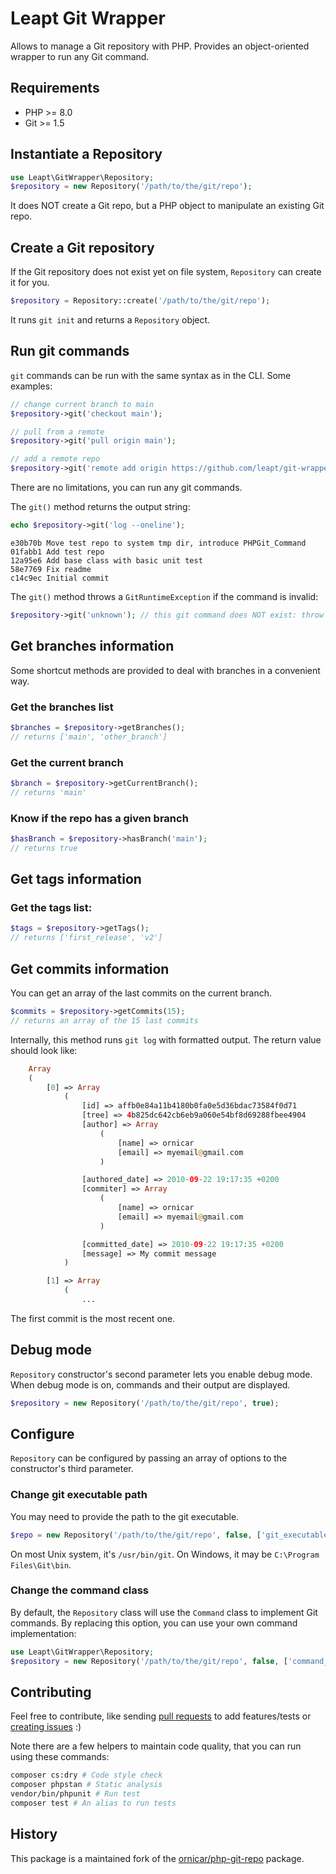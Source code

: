 # Leapt Git Wrapper

Allows to manage a Git repository with PHP.
Provides an object-oriented wrapper to run any Git command.

## Requirements

- PHP >= 8.0
- Git >= 1.5

## Instantiate a Repository

```php
use Leapt\GitWrapper\Repository;
$repository = new Repository('/path/to/the/git/repo');
```

It does NOT create a Git repo, but a PHP object to manipulate an existing Git repo.

## Create a Git repository

If the Git repository does not exist yet on file system, `Repository` can create it for you.

```php
$repository = Repository::create('/path/to/the/git/repo');
```

It runs `git init` and returns a `Repository` object.

## Run git commands

`git` commands can be run with the same syntax as in the CLI. Some examples:

```php
// change current branch to main
$repository->git('checkout main');

// pull from a remote
$repository->git('pull origin main');

// add a remote repo
$repository->git('remote add origin https://github.com/leapt/git-wrapper.git');
```

There are no limitations, you can run any git commands.

The `git()` method returns the output string:

```php
echo $repository->git('log --oneline');
```

```
e30b70b Move test repo to system tmp dir, introduce PHPGit_Command
01fabb1 Add test repo
12a95e6 Add base class with basic unit test
58e7769 Fix readme
c14c9ec Initial commit
```

The `git()` method throws a `GitRuntimeException` if the command is invalid:

```php
$repository->git('unknown'); // this git command does NOT exist: throw GitRuntimeException
```

## Get branches information

Some shortcut methods are provided to deal with branches in a convenient way.

### Get the branches list

```php
$branches = $repository->getBranches();
// returns ['main', 'other_branch']
```

### Get the current branch

```php
$branch = $repository->getCurrentBranch();
// returns 'main'
```

### Know if the repo has a given branch

```php
$hasBranch = $repository->hasBranch('main');
// returns true
```

## Get tags information

### Get the tags list:

```php
$tags = $repository->getTags();
// returns ['first_release', 'v2']
```

## Get commits information

You can get an array of the last commits on the current branch.

```php
$commits = $repository->getCommits(15);
// returns an array of the 15 last commits
```

Internally, this method runs `git log` with formatted output. The return value should look like:

```php
    Array
    (
        [0] => Array
            (
                [id] => affb0e84a11b4180b0fa0e5d36bdac73584f0d71
                [tree] => 4b825dc642cb6eb9a060e54bf8d69288fbee4904
                [author] => Array
                    (
                        [name] => ornicar
                        [email] => myemail@gmail.com
                    )

                [authored_date] => 2010-09-22 19:17:35 +0200
                [commiter] => Array
                    (
                        [name] => ornicar
                        [email] => myemail@gmail.com
                    )

                [committed_date] => 2010-09-22 19:17:35 +0200
                [message] => My commit message
            )

        [1] => Array
            (
                ...
```

The first commit is the most recent one.

## Debug mode

`Repository` constructor's second parameter lets you enable debug mode.
When debug mode is on, commands and their output are displayed.

```php
$repository = new Repository('/path/to/the/git/repo', true);
```

## Configure

`Repository` can be configured by passing an array of options to the constructor's third parameter.

### Change git executable path

You may need to provide the path to the git executable.

```php
$repo = new Repository('/path/to/the/git/repo', false, ['git_executable' => '/usr/bin/git']);
```

On most Unix system, it's `/usr/bin/git`. On Windows, it may be `C:\Program Files\Git\bin`.

### Change the command class

By default, the `Repository` class will use the `Command` class to implement Git commands.
By replacing this option, you can use your own command implementation:

```php
use Leapt\GitWrapper\Repository;
$repository = new Repository('/path/to/the/git/repo', false, ['command_class' => YourCommand::class]);
```

## Contributing

Feel free to contribute, like sending [pull requests](https://github.com/leapt/git-wrapper/pulls) to add features/tests
or [creating issues](https://github.com/leapt/git-wrapper/issues) :)

Note there are a few helpers to maintain code quality, that you can run using these commands:

```bash
composer cs:dry # Code style check
composer phpstan # Static analysis
vendor/bin/phpunit # Run test
composer test # An alias to run tests
```

## History

This package is a maintained fork of the [ornicar/php-git-repo](https://github.com/ornicar/php-git-repo) package.
